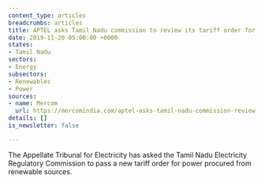 ```yaml
---
content_type: articles
breadcrumbs: articles
title: APTEL asks Tamil Nadu commission to review its tariff order for renewables.
date: 2019-11-20 05:00:00 +0000
states:
- Tamil Nadu
sectors:
- Energy
subsectors:
- Renewables
- Power
sources:
- name: Mercom
  url: https://mercomindia.com/aptel-asks-tamil-nadu-commission-review-renewables/
details: []
is_newsletter: false

---
```

The Appellate Tribunal for Electricity has asked the Tamil Nadu Electricity Regulatory Commission to pass a new tariff order for power procured from renewable sources.
